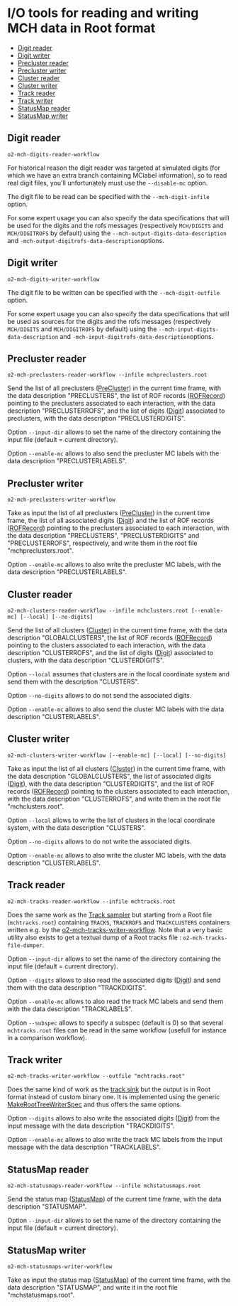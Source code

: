 <!-- doxy
\page refDetectorsMUONMCHIO IO
/doxy -->

# I/O tools for reading and writing MCH data in Root format

<!-- vim-markdown-toc GFM -->

* [Digit reader](#digit-reader)
* [Digit writer](#digit-writer)
* [Precluster reader](#precluster-reader)
* [Precluster writer](#precluster-writer)
* [Cluster reader](#cluster-reader)
* [Cluster writer](#cluster-writer)
* [Track reader](#track-reader)
* [Track writer](#track-writer)
* [StatusMap reader](#statusmap-reader)
* [StatusMap writer](#statusmap-writer)

<!-- vim-markdown-toc -->

## Digit reader

```shell
o2-mch-digits-reader-workflow
```

For historical reason the digit reader was targeted at simulated digits (for
which we have an extra branch containing MClabel information), so to read real
digit files, you'll unfortunately must use the `--disable-mc` option.

The digit file to be read can be specified with the `--mch-digit-infile` option.

For some expert usage you can also specify the data specifications that will be
used for the digits and the rofs messages (respectively `MCH/DIGITS` and
`MCH/DIGITROFS` by default) using the `--mch-output-digits-data-description` and
`-mch-output-digitrofs-data-description`options.

## Digit writer

```shell
o2-mch-digits-writer-workflow
```

The digit file to be written can be specified with the `--mch-digit-outfile` option.

For some expert usage you can also specify the data specifications that will be
used as sources for the digits and the rofs messages (respectively `MCH/DIGITS` and
`MCH/DIGITROFS` by default) using the `--mch-input-digits-data-description` and
`-mch-input-digitrofs-data-description`options.

## Precluster reader

```shell
o2-mch-preclusters-reader-workflow --infile mchpreclusters.root
```

Send the list of all preclusters ([PreCluster](../Base/include/MCHBase/PreCluster.h)) in the current time frame, with the data description "PRECLUSTERS", the list of ROF records ([ROFRecord](../../../../DataFormats/Detectors/MUON/MCH/include/DataFormatsMCH/ROFRecord.h)) pointing to the preclusters associated to each interaction, with the data description "PRECLUSTERROFS", and the list of digits ([Digit](/DataFormats/Detectors/MUON/MCH/include/DataFormatsMCH/Digit.h)) associated to preclusters, with the data description "PRECLUSTERDIGITS".

Option `--input-dir` allows to set the name of the directory containing the input file (default = current directory).

Option `--enable-mc` allows to also send the precluster MC labels with the data description "PRECLUSTERLABELS".

## Precluster writer

```shell
o2-mch-preclusters-writer-workflow
```

Take as input the list of all preclusters ([PreCluster](../Base/include/MCHBase/PreCluster.h)) in the current time frame, the list of all associated digits ([Digit](/DataFormats/Detectors/MUON/MCH/include/DataFormatsMCH/Digit.h)) and the list of ROF records ([ROFRecord](../../../../DataFormats/Detectors/MUON/MCH/include/DataFormatsMCH/ROFRecord.h)) pointing to the preclusters associated to each interaction, with the data description "PRECLUSTERS", "PRECLUSTERDIGITS" and "PRECLUSTERROFS", respectively, and write them in the root file "mchpreclusters.root".

Option `--enable-mc` allows to also write the precluster MC labels, with the data description "PRECLUSTERLABELS".

## Cluster reader

```shell
o2-mch-clusters-reader-workflow --infile mchclusters.root [--enable-mc] [--local] [--no-digits]
```

Send the list of all clusters ([Cluster](../../../../DataFormats/Detectors/MUON/MCH/include/DataFormatsMCH/Cluster.h)) in the current time frame, with the data description "GLOBALCLUSTERS", the list of ROF records ([ROFRecord](../../../../DataFormats/Detectors/MUON/MCH/include/DataFormatsMCH/ROFRecord.h)) pointing to the clusters associated to each interaction, with the data description "CLUSTERROFS", and the list of digits ([Digit](/DataFormats/Detectors/MUON/MCH/include/DataFormatsMCH/Digit.h)) associated to clusters, with the data description "CLUSTERDIGITS".

Option `--local` assumes that clusters are in the local coordinate system and send them with the description "CLUSTERS".

Option `--no-digits` allows to do not send the associated digits.

Option `--enable-mc` allows to also send the cluster MC labels with the data description "CLUSTERLABELS".

## Cluster writer

```shell
o2-mch-clusters-writer-workflow [--enable-mc] [--local] [--no-digits]
```

Take as input the list of all clusters ([Cluster](../../../../DataFormats/Detectors/MUON/MCH/include/DataFormatsMCH/Cluster.h)) in the current time frame, with the data description "GLOBALCLUSTERS", the list of associated digits ([Digit](/DataFormats/Detectors/MUON/MCH/include/DataFormatsMCH/Digit.h)), with the data description "CLUSTERDIGITS", and the list of ROF records ([ROFRecord](../../../../DataFormats/Detectors/MUON/MCH/include/DataFormatsMCH/ROFRecord.h)) pointing to the clusters associated to each interaction, with the data description "CLUSTERROFS", and write them in the root file "mchclusters.root".

Option `--local` allows to write the list of clusters in the local coordinate system, with the data description "CLUSTERS".

Option `--no-digits` allows to do not write the associated digits.

Option `--enable-mc` allows to also write the cluster MC labels, with the data description "CLUSTERLABELS".

## Track reader

```shell
o2-mch-tracks-reader-workflow --infile mchtracks.root
```

Does the same work as the [Track sampler](#track-sampler) but starting from a Root file (`mchtracks.root`)  containing `TRACKS`, `TRACKROFS` and `TRACKCLUSTERS` containers written e.g. by the [o2-mch-tracks-writer-workflow](#track-writer).
Note that a very basic utility also exists to get a textual dump of a Root tracks file : `o2-mch-tracks-file-dumper`.

Option `--input-dir` allows to set the name of the directory containing the input file (default = current directory).

Option `--digits` allows to also read the associated digits ([Digit](/DataFormats/Detectors/MUON/MCH/include/DataFormatsMCH/Digit.h)) and send them with the data description "TRACKDIGITS".

Option `--enable-mc` allows to also read the track MC labels and send them with the data description "TRACKLABELS".

Option `--subspec` allows to specify a subspec (default is 0) so that several `mchtracks.root` files can be read in the same workflow (usefull for instance in a comparison workflow).

## Track writer

```shell
o2-mch-tracks-writer-workflow --outfile "mchtracks.root"
```

Does the same kind of work as the [track sink](#track-sink) but the output is in Root format instead of custom binary one. It is implemented using the generic [MakeRootTreeWriterSpec](/DPLUtils/MakeRootTreeWriterSpec.h) and thus offers the same options.

Option `--digits` allows to also write the associated digits ([Digit](/DataFormats/Detectors/MUON/MCH/include/DataFormatsMCH/Digit.h)) from the input message with the data description "TRACKDIGITS".

Option `--enable-mc` allows to also write the track MC labels from the input message with the data description "TRACKLABELS".

## StatusMap reader

```shell
o2-mch-statusmaps-reader-workflow --infile mchstatusmaps.root
```

Send the status map ([StatusMap](../Status/include/MCHStatus/StatusMap.h)) of the current time frame, with the data description "STATUSMAP".

Option `--input-dir` allows to set the name of the directory containing the input file (default = current directory).

## StatusMap writer

```shell
o2-mch-statusmaps-writer-workflow
```

Take as input the status map ([StatusMap](../Status/include/MCHStatus/StatusMap.h)) of the current time frame, with the data description "STATUSMAP", and write it in the root file "mchstatusmaps.root".

